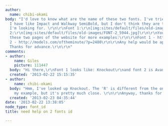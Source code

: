 ```yaml
---
author:
  name: chibi-okami
body: "I'd love to know what are the name of these two fonts. I've tried the fonts
  I have like Impact and Walkway SemiBold, but I don't think they are the right font
  I'm looking for. \r\n\r\nFont 1:\r\n[img:sites/default/files/old-images/FONT_5523.jpg]\r\n\r\nFont
  2:\r\n[img:sites/default/files/old-images/FONT-2_5944.jpg]\r\n\r\nYou can look up
  these two pages of the website for more examples:\r\n\r\nFont 1 - http://models.com/oftheminute/?p=52602\r\nFont
  2 - http://models.com/oftheminute/?p=2480\r\n\r\nAny help would be appreciated.
  Thanks for advance.\r\n\r\n"
comments:
- author:
    name: Giles
    picture: 111447
  body: "Hi there,\r\nFont 1 looks like: Knockout\r\nand font 2 is Avant Garde"
  created: '2013-02-22 15:15:35'
- author:
    name: chibi-okami
  body: "Hmm, I've looked up Knockout. The 'R' is different from the one I saw in
    my example, but it's pretty much close. \r\n\r\nAnyway, thanks for the help!"
  created: '2013-02-23 04:35:44'
date: '2013-02-22 13:38:05'
node_type: font_id
title: need help on 2 fonts id

---
```


